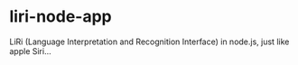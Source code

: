# liri-node-app
LiRi (Language Interpretation and Recognition Interface) in node.js, just like apple Siri... 
